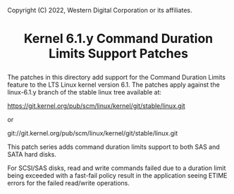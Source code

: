 Copyright (C) 2022, Western Digital Corporation or its affiliates.

# <p align="center">Kernel 6.1.y Command Duration Limits Support Patches</p>

The patches in this directory add support for the Command Duration Limits
feature to the LTS Linux kernel version 6.1. The patches apply against the
linux-6.1.y branch of the stable linux tree available at:

https://git.kernel.org/pub/scm/linux/kernel/git/stable/linux.git

or

git://git.kernel.org/pub/scm/linux/kernel/git/stable/linux.git

This patch series adds command duration limits support to both SAS and SATA
hard disks.

For SCSI/SAS disks, read and write commands failed due to a duration limit being
exceeded with a fast-fail policy result in the application seeing ETIME errors
for the failed read/write operations.
